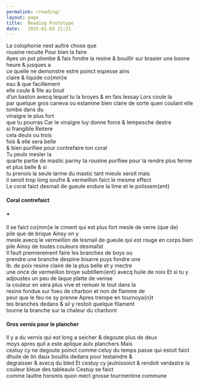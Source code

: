 ```yaml
---
permalink: /reading/
layout: page
title:  Reading Prototype
date:   2015-01-03 21:21
---
```


<div class="reading">
  <div class="image-viewer">
  </div>
  <div class="page">
    <div class="part-1">
      La colophonie nest aultre chose que <br/>
      rousine recuite Pour bien la faire<br/>
      Ayes un pot plombe & fais fondre la resine & bouillir sur brasier une bonne heure & jusques a<br/>
      ce quelle ne demonstre estre poinct espesse ains<br/>
      claire & liquide co{mm}e<br/>
      eau & que facillement<br/>
      elle coule & file au bout<br/>
      d’un baston avecq lequel tu la broyes & en fais lessay Lors coule la<br/>
      par quelque gros caneva ou estamine bien claire de sorte quen coulant elle tombe dans du<br/>
      vinaigre le plus fort<br/>
      que tu pourras Car le vinaigre luy donne force & lempesche destre<br/>
      si frangible Reitere<br/>
      cela deulx ou trois<br/>
      fois & elle sera belle<br/>
      & bien purifiee pour contrefaire ton coral<br/>
      Tu peulx mesler la<br/>
      quarte partie de mastic parmy ta rousine purifiee pour la rendre plus ferme et plus belle & si<br/>
      tu prenois la seule larme du mastic tant mieulx seroit mais<br/>
      il seroit trop long soufre & vermeillon faict le mesme effect<br/>
    </div>
    <div class="part-2">
     Le coral faict desmail de gueule endure la lime et le polissem{ent}<br/>
    </div>
    <div class="part-3">
       <h4>Coral contrefaict</h4>
       <h4 class='center'>+</h4>
    </div>
    <div class="part-4">
      Il se faict co{mm}e le ciment qui est plus fort mesle de verre (que de)<br/>
      pile que de brique Ainsy on y<br/>
      mesle avecq le vermeillon de lesmail de gueule qui est rouge en corps bien pile Ainsy de toutes couleurs desmailst<br/>
    </div>
    <div class="part-5">
      Il fault premierement faire les branches de boys ou<br/>
      prendre une branche despine bisarre puys fondre une<br/>
      lb. de poix resine claire de la plus belle et y mectre<br/>
      une once de vermeillon broye subtillem{ent} avecq huile de noix Et si tu y adjoustes un peu de laque platte de venise<br/>
      la couleur en sera plus vive et remuer le tout dans la<br/>
      resine fondue sur foeu de charbon et non de flamme de<br/>
      peur que le feu ne sy prenne Apres trempe en tournoya{n}t<br/>
      tes branches dedans & sil y restoit quelque filament<br/>
      tourne la branche sur la chaleur du charbont<br/>
    </div>
    <div class="part-6">
      <h4>Gros vernis pour le plancher</h4>
      Il y a du vernis qui est long a seicher & degoute plus de deux<br/>
      moys apres quil a este aplique aulx planchers Mais<br/>
      cestuy cy ne degoute poinct comme celuy du temps passe qui estoit faict dhuile de lin daux bouillis dedans pour lestaindre &<br/>
      degraisser & avecq du bled Et cestuy cy jaulnissoict & rendoit verdastre la couleur bleue des tableaulx Cestuy se faict<br/>
      comme laultre horsmis quon mect grosse tourmentine commune<br/>
    </div>
  </div>
</div>
